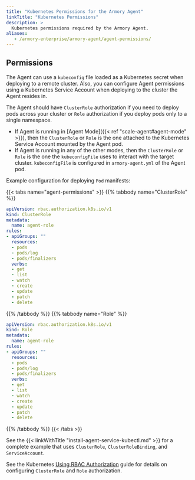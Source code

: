 ```yaml
---
title: "Kubernetes Permissions for the Armory Agent"
linkTitle: "Kubernetes Permissions"
description: >
  Kubernetes permissions required by the Armory Agent.
aliases:
   - /armory-enterprise/armory-agent/agent-permissions/
---
```


## Permissions

The Agent can use a `kubeconfig` file loaded as a Kubernetes secret when deploying to a remote cluster. Also, you can configure Agent permissions using a Kubernetes Service Account when deploying to the cluster the Agent resides in.

The Agent should have `ClusterRole` authorization if you need to deploy pods across your cluster or `Role` authorization if you deploy pods only to a single namespace.

* If Agent is running in [Agent Mode]({{< ref "scale-agent#agent-mode" >}}), then the `ClusterRole` or `Role` is the one attached to the Kubernetes Service Account mounted by the Agent pod.
* If Agent is running in any of the other modes, then the `ClusterRole` or `Role` is the one the `kubeconfigFile` uses to interact with the target cluster. `kubeconfigFile` is configured in `armory-agent.yml` of the Agent pod.

Example configuration for deploying `Pod` manifests:

{{< tabs name="agent-permissions" >}}
{{% tabbody name="ClusterRole" %}}

```yaml
apiVersion: rbac.authorization.k8s.io/v1
kind: ClusterRole
metadata:
  name: agent-role
rules:
- apiGroups: ""
  resources:
  - pods
  - pods/log
  - pods/finalizers  
  verbs:
  - get
  - list
  - watch
  - create
  - update
  - patch
  - delete
```

{{% /tabbody %}}
{{% tabbody name="Role" %}}

```yaml
apiVersion: rbac.authorization.k8s.io/v1
kind: Role
metadata:
  name: agent-role
rules:
- apiGroups: ""
  resources:
  - pods
  - pods/log
  - pods/finalizers  
  verbs:
  - get
  - list
  - watch
  - create
  - update
  - patch
  - delete
```

{{% /tabbody %}}
{{< /tabs >}}

See the {{< linkWithTitle "install-agent-service-kubectl.md" >}} for a complete example that uses `ClusterRole`, `ClusterRoleBinding`, and `ServiceAccount`.

See the Kubernetes [Using RBAC Authorization](https://kubernetes.io/docs/reference/access-authn-authz/rbac/) guide for details on configuring `ClusterRole` and `Role` authorization.

